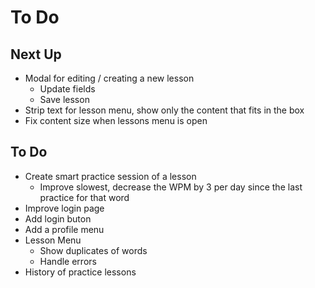 # To Do

## Next Up

- Modal for editing / creating a new lesson
  - Update fields
  - Save lesson
- Strip text for lesson menu, show only the content that fits in the box
- Fix content size when lessons menu is open

## To Do

- Create smart practice session of a lesson
  - Improve slowest, decrease the WPM by 3 per day since the last practice for that word
- Improve login page
- Add login buton
- Add a profile menu
- Lesson Menu
  - Show duplicates of words
  - Handle errors
- History of practice lessons
